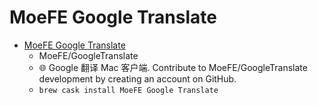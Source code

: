 # MoeFE Google Translate
- [MoeFE Google Translate](https://github.com/MoeFE/GoogleTranslate)
  -  MoeFE/GoogleTranslate
  - 🌐 Google 翻译 Mac 客户端. Contribute to MoeFE/GoogleTranslate development by creating an account on GitHub.
  - `brew cask install MoeFE Google Translate`
